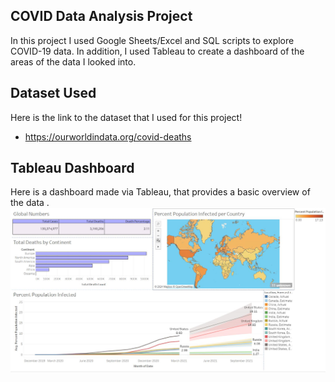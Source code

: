 ## COVID Data Analysis Project

In this project I used Google Sheets/Excel and SQL scripts to explore COVID-19 data. In addition, I used Tableau to create a dashboard of the areas of the data I looked into.

## Dataset Used
Here is the link to the dataset that I used for this project!

- https://ourworldindata.org/covid-deaths

## Tableau Dashboard
Here is a dashboard made via Tableau, that provides a basic overview of the data .
![App Screenshot](https://github.com/juliancam314/SQL-Covid-Project/blob/main/Dashboard%20Screenshot.JPG?raw=true)

